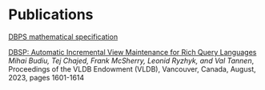 # Publications

[DBPS mathematical specification](/spec.pdf)

[DBSP: Automatic Incremental View Maintenance for Rich Query
Languages](http://budiu.info/work/budiu-vldb23.pdf) *Mihai Budiu, Tej
Chajed, Frank McSherry, Leonid Ryzhyk, and Val Tannen*, Proceedings of
the VLDB Endowment (VLDB), Vancouver, Canada, August, 2023, pages
1601-1614